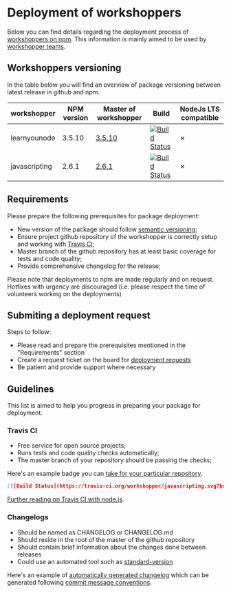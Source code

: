 # Deployment of workshoppers

Below you can find details regarding the deployment process of [workshoppers on npm](https://www.npmjs.com/org/workshopper). 
This information is mainly aimed to be used by [workshopper teams](https://github.com/orgs/workshopper/teams).

## Workshoppers versioning

In the table below you will find an overview of package versioning
between latest release in github and npm.

workshopper | NPM version   | Master of workshopper | Build | NodeJs LTS compatible |
------------| ----------- | --------------------- | ----- | ---- |
learnyounode | 3.5.10 | [3.5.10](https://github.com/workshopper/learnyounode) | [![Build Status](https://travis-ci.org/workshopper/learnyounode.svg?branch=master)](https://travis-ci.org/workshopper/learnyounode) | ✗
javascripting | 2.6.1 | [2.6.1](https://github.com/workshopper/javascripting) | [![Build Status](https://travis-ci.org/workshopper/javascripting.svg?branch=master)](https://travis-ci.org/workshopper/javascripting) | ✗

## Requirements

Please prepare the following prerequisites for package deployment:

- New version of the package should follow [semantic versioning](http://semver.org/);
- Ensure project github repository of the workshopper is correctly setup and working with [Travis CI](http://travis-ci.org/);
- Master branch of the github repository has at least basic coverage for tests and code quality;
- Provide comprehensive changelog for the release;

Please note that deployments to npm are made regularly and on request. Hotfixes with urgency are discouraged (i.e. please respect the time of volunteers working on the deployments)

## Submiting a deployment request

Steps to follow:
- Please read and prepare the prerequisites mentioned in the "Requirements" section
- Create a request ticket on the board for [deployment requests](https://github.com/workshopper/org/projects/1)
- Be patient and provide support where necessary

## Guidelines

This list is aimed to help you progress in preparing your package for deployment.

### Travis CI
- Free service for open source projects;
- Runs tests and code quality checks automatically;
- The master branch of your repository should be passing the checks;

Here's an example badge you can [take for your particular repository](https://docs.travis-ci.com/user/status-images/).
```md
[![Build Status](https://travis-ci.org/workshopper/javascripting.svg?branch=master)](https://travis-ci.org/workshopper/javascripting)
```
[Further reading on Travis CI with node.js](https://docs.travis-ci.com/user/languages/javascript-with-nodejs/).

### Changelogs
- Should be named as CHANGELOG or CHANGELOG.md
- Should reside in the root of the master of the github repository
- Should contain brief information about the changes done between releases
- Could use an automated tool such as [standard-version](https://github.com/conventional-changelog/standard-version)

Here's an example of [automatically generated changelog](https://github.com/angular/angular.js/blob/master/CHANGELOG.md) 
which can be generated following [commit message conventions](https://github.com/angular/angular.js/blob/master/CONTRIBUTING.md#commit).

